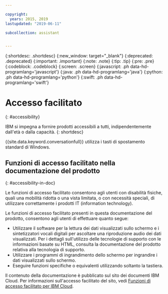 ```yaml
---

copyright:
  years: 2015, 2019
lastupdated: "2019-06-11"

subcollection: assistant


---
```


{:shortdesc: .shortdesc}
{:new_window: target="_blank"}
{:deprecated: .deprecated}
{:important: .important}
{:note: .note}
{:tip: .tip}
{:pre: .pre}
{:codeblock: .codeblock}
{:screen: .screen}
{:javascript: .ph data-hd-programlang='javascript'}
{:java: .ph data-hd-programlang='java'}
{:python: .ph data-hd-programlang='python'}
{:swift: .ph data-hd-programlang='swift'}

# Accesso facilitato
{: #accessibility}

IBM si impegna a fornire prodotti accessibili a tutti, indipendentemente dall'età o dalla capacità.
{: shortdesc}

{{site.data.keyword.conversationfull}} utilizza i tasti di spostamento standard di Windows.

## Funzioni di accesso facilitato nella documentazione del prodotto
{: #accessibility-in-doc}

Le funzioni di accesso facilitato consentono agli utenti con disabilità fisiche, quali una mobilità ridotta o una vista limitata, o con necessità speciali, di utilizzare correttamente i prodotti IT (information technology).

Le funzioni di accesso facilitato presenti in questa documentazione del prodotto, consentono agli utenti di effettuare quanto segue:

- Utilizzare il software per la lettura dei dati visualizzati sullo schermo e i sintetizzatori vocali digitali per ascoltare una riproduzione audio dei dati visualizzati. Per i dettagli sull'utilizzo delle tecnologie di supporto con le informazioni basate su HTML, consulta la documentazione del prodotto relativa alla tecnologia di supporto.
- Utilizzare i programmi di ingrandimento dello schermo per ingrandire i dati visualizzati sullo schermo.
- Eseguire funzioni specifiche o equivalenti utilizzando soltanto la tastiera.

Il contenuto della documentazione è pubblicato sul sito dei documenti IBM Cloud. Per informazioni sull'accesso facilitato del sito, vedi [Funzioni di accesso facilitato per IBM Cloud](/docs/overview/accessibility?topic=overview-accessibility-platform).
